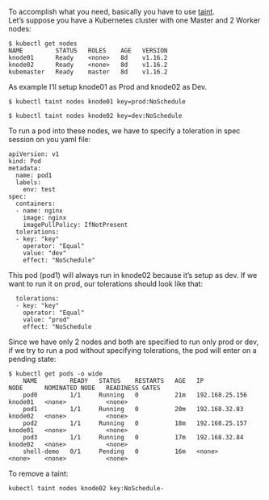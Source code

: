 <p>To accomplish what you need, basically you have to use <a href="https://kubernetes.io/docs/concepts/configuration/taint-and-toleration/">taint</a>.<br>
Let’s suppose you have a Kubernetes cluster with one Master and 2 Worker nodes:</p>
<pre><code>$ kubectl get nodes
NAME         STATUS   ROLES    AGE   VERSION
knode01      Ready    &lt;none&gt;   8d    v1.16.2
knode02      Ready    &lt;none&gt;   8d    v1.16.2
kubemaster   Ready    master   8d    v1.16.2
</code></pre>
<p>As example I’ll setup knode01 as Prod and knode02 as Dev.</p>
<pre><code>$ kubectl taint nodes knode01 key=prod:NoSchedule
</code></pre>
<pre><code>$ kubectl taint nodes knode02 key=dev:NoSchedule
</code></pre>
<p>To run a pod into these nodes, we have to specify a toleration in spec session on you yaml file:</p>
<pre><code>apiVersion: v1
kind: Pod
metadata:
  name: pod1
  labels:
    env: test
spec:
  containers:
  - name: nginx
    image: nginx
    imagePullPolicy: IfNotPresent
  tolerations:
  - key: "key"
    operator: "Equal"
    value: "dev"
    effect: "NoSchedule"
</code></pre>
<p>This pod (pod1) will always run in knode02 because it’s setup as dev. If we want to run it on prod, our tolerations should look like that:</p>
<pre><code>  tolerations:
  - key: "key"
    operator: "Equal"
    value: "prod"
    effect: "NoSchedule
</code></pre>
<p>Since we have only 2 nodes and both are specified to run only prod or dev, if we try to run a pod without specifying tolerations, the pod will enter on a pending state:</p>
<pre><code>$ kubectl get pods -o wide
    NAME         READY   STATUS    RESTARTS   AGE   IP               NODE      NOMINATED NODE   READINESS GATES
    pod0         1/1     Running   0          21m   192.168.25.156   knode01   &lt;none&gt;           &lt;none&gt;
    pod1         1/1     Running   0          20m   192.168.32.83    knode02   &lt;none&gt;           &lt;none&gt;
    pod2         1/1     Running   0          18m   192.168.25.157   knode01   &lt;none&gt;           &lt;none&gt;
    pod3         1/1     Running   0          17m   192.168.32.84    knode02   &lt;none&gt;           &lt;none&gt;
    shell-demo   0/1     Pending   0          16m   &lt;none&gt;           &lt;none&gt;    &lt;none&gt;           &lt;none&gt;
</code></pre>
<p>To remove a taint:</p>
<pre class=" language-shell"><code class="prism  language-shell">kubectl taint nodes knode02 key:NoSchedule-
</code></pre>

